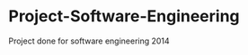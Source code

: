 Project-Software-Engineering
============================

Project done for software engineering 2014
